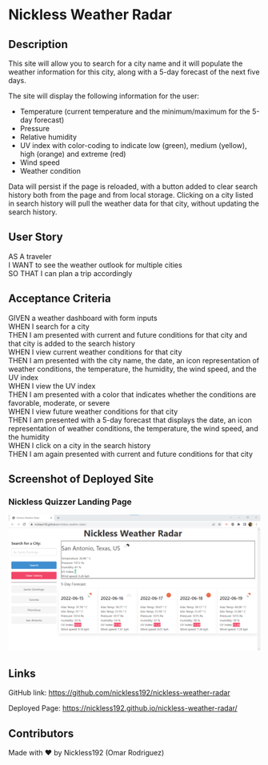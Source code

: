 # Nickless Weather Radar

## Description
This site will allow you to search for a city name and it will populate the weather information for this city, along with a 5-day forecast of the next five days.

The site will display the following information for the user:

* Temperature (current temperature and the minimum/maximum for the 5-day forecast)
* Pressure
* Relative humidity
* UV index with color-coding to indicate low (green), medium (yellow), high (orange) and extreme (red)
* Wind speed
* Weather condition

Data will persist if the page is reloaded, with a button added to clear search history both from the page and from local storage. Clicking on a city listed in search history will pull the weather data for that city, without updating the search history.

## User Story

AS A traveler<br />
I WANT to see the weather outlook for multiple cities<br />
SO THAT I can plan a trip accordingly<br />

## Acceptance Criteria

GIVEN a weather dashboard with form inputs<br />
WHEN I search for a city<br />
THEN I am presented with current and future conditions for that city and that city is added to the search history<br />
WHEN I view current weather conditions for that city<br />
THEN I am presented with the city name, the date, an icon representation of weather conditions, the temperature, the humidity, the wind speed, and the UV index<br />
WHEN I view the UV index<br />
THEN I am presented with a color that indicates whether the conditions are favorable, moderate, or severe<br />
WHEN I view future weather conditions for that city<br />
THEN I am presented with a 5-day forecast that displays the date, an icon representation of weather conditions, the temperature, the wind speed, and the humidity<br />
WHEN I click on a city in the search history<br />
THEN I am again presented with current and future conditions for that city<br />

## Screenshot of Deployed Site

### Nickless Quizzer Landing Page
 ![Nickless Weather Radar Page](./assets/images/nickless-weather-radar-screenshot.png)


## Links

GitHub link: https://github.com/nickless192/nickless-weather-radar

Deployed Page: https://nickless192.github.io/nickless-weather-radar/

## Contributors

Made with ❤️ by Nickless192 (Omar Rodriguez)